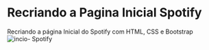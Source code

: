 # Recriando a Pagina Inicial Spotify

Recriando a página Inicial do Spotify com HTML, CSS e Bootstrap
![incio- Spotify](https://user-images.githubusercontent.com/74393450/151920539-0391eab1-6569-4c5b-95ed-ae17afc04e3e.JPG)
